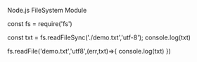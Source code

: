 Node.js FileSystem Module 

const fs = require('fs')

const txt = fs.readFileSync('./demo.txt','utf-8');
console.log(txt)

fs.readFile('demo.txt','utf8',(err,txt)=>{
    console.log(txt)
})
